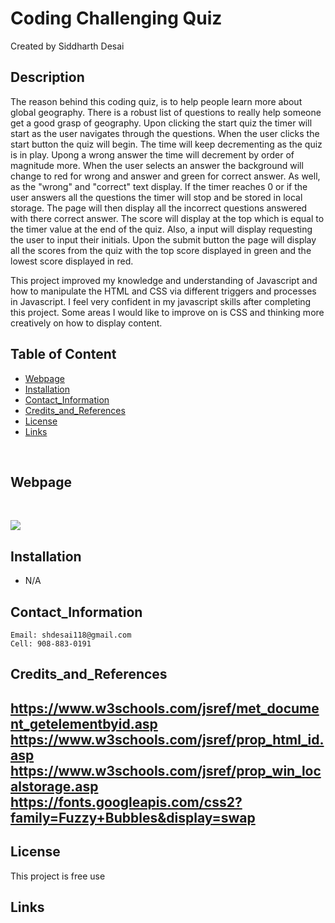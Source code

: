 # Coding Challenging Quiz
Created by Siddharth Desai

## Description
The reason behind this coding quiz, is to help people learn more about global geography. There is a robust list of questions to really help someone get a good grasp of geography. Upon clicking the start quiz the timer will start as the user navigates through the questions. When the user clicks the start button the quiz will begin. The time will keep decrementing as the quiz is in play. Upong a wrong answer the time will decrement by order of magnitude more. When the user selects an answer the background will change to red for wrong and answer and green for correct answer. As well, as the "wrong" and "correct" text display. If the timer reaches 0 or if the user answers all the questions the timer will stop and be stored in local storage. The page will then display all the incorrect questions answered with there correct answer. The score will display at the top which is equal to the timer value at the end of the quiz. Also, a input will display requesting the user to input their initials. Upon the submit button the page will display all the scores from the quiz with the top score displayed in green and the lowest score displayed in red.

This project improved my knowledge and understanding of Javascript and how to manipulate the HTML and CSS via different triggers and processes in Javascript. I feel very confident in my javascript skills after completing this project. Some areas I would like to improve on is CSS and thinking more creatively on how to display content.

## Table of Content
- [Webpage](#webpage)
- [Installation](#installation)
- [Contact_Information](#contact_information)
- [Credits_and_References](#credits_and_references)
- [License](#license)
- [Links](#links)

<br/>

## Webpage


<br/>

![](./Assets/img/)



## Installation

* N/A
 


## Contact_Information

```
Email: shdesai118@gmail.com
Cell: 908-883-0191
```

## Credits_and_References
https://www.w3schools.com/jsref/met_document_getelementbyid.asp
https://www.w3schools.com/jsref/prop_html_id.asp
https://www.w3schools.com/jsref/prop_win_localstorage.asp
https://fonts.googleapis.com/css2?family=Fuzzy+Bubbles&display=swap
--- 

## License

This project is free use

## Links


